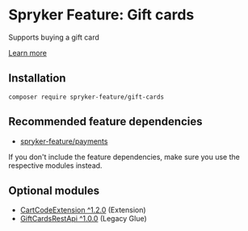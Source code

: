 # Spryker Feature: Gift cards

Supports buying a gift card

[Learn more](https://docs.spryker.com/docs/pbc/all/gift-cards/202307.0/gift-cards.html)

## Installation

```
composer require spryker-feature/gift-cards
```

## Recommended feature dependencies
- [spryker-feature/payments](https://github.com/spryker-feature/payments)

If you don't include the feature dependencies, make sure you use the respective modules instead.

## Optional modules
- [CartCodeExtension ^1.2.0](https://github.com/spryker/cart-code-extension) (Extension)
- [GiftCardsRestApi ^1.0.0](https://github.com/spryker/gift-cards-rest-api) (Legacy Glue)
